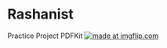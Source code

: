 # Rashanist
Practice Project PDFKit
<a href="https://imgflip.com/gif/63wpvl"><img src="https://i.imgflip.com/63wpvl.gif" title="made at imgflip.com"/></a>
